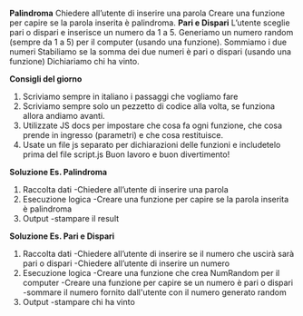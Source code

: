 **Palindroma**
Chiedere all’utente di inserire una parola
Creare una funzione per capire se la parola inserita è palindroma.
**Pari e Dispari**
L’utente sceglie pari o dispari e inserisce un numero da 1 a 5.
Generiamo un numero random (sempre da 1 a 5) per il computer (usando una funzione).
Sommiamo i due numeri
Stabiliamo se la somma dei due numeri è pari o dispari (usando una funzione)
Dichiariamo chi ha vinto.

**Consigli del giorno**
1. Scriviamo sempre in italiano i passaggi che vogliamo fare
2. Scriviamo sempre solo un pezzetto di codice alla volta, se funziona allora andiamo avanti.
3. Utilizzate JS docs per impostare che cosa fa ogni funzione, che cosa prende in ingresso (parametri) e che cosa restituisce.
4. Usate un file js separato per dichiarazioni delle funzioni e includetelo prima del file script.js
Buon lavoro e buon divertimento!

**Soluzione Es. Palindroma**
1. Raccolta dati
-Chiedere all’utente di inserire una parola
2. Esecuzione logica
-Creare una funzione per capire se la parola inserita è palindroma
3. Output
-stampare il result

**Soluzione Es. Pari e Dispari**
1. Raccolta dati
-Chiedere all’utente di inserire se il numero che uscirà sarà pari o dispari
-Chiedere all’utente di inserire un numero
2. Esecuzione logica
-Creare una funzione che crea NumRandom per il computer
-Creare una funzione per capire se un numero è pari o dispari
-sommare il numero fornito dall'utente con il numero generato random
3. Output
-stampare chi ha vinto
